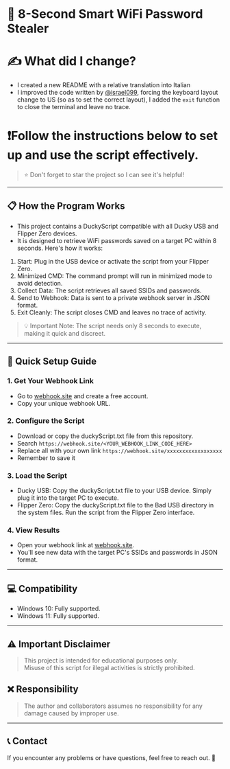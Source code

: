 # 🦆 8-Second Smart WiFi Password Stealer

# ✍️ What did I change?
- I created a new README with a relative translation into Italian
- I improved the code written by [@israel099](https://github.com/israel099), forcing the keyboard layout change to US (so as to set the correct layout), I added the `exit` function to close the terminal and leave no trace.

# ❗Follow the instructions below to set up and use the script effectively.
> ⭐ Don't forget to star the project so I can see it's helpful!

---

## 📋 How the Program Works

- This project contains a DuckyScript compatible with all Ducky USB and Flipper Zero devices.  
- It is designed to retrieve WiFi passwords saved on a target PC within 8 seconds. Here's how it works:
1. Start: Plug in the USB device or activate the script from your Flipper Zero.  
2. Minimized CMD: The command prompt will run in minimized mode to avoid detection.  
3. Collect Data: The script retrieves all saved SSIDs and passwords.  
4. Send to Webhook: Data is sent to a private webhook server in JSON format.  
5. Exit Cleanly: The script closes CMD and leaves no trace of activity.

> 💡 Important Note: The script needs only 8 seconds to execute, making it quick and discreet.

---

## 🚀 Quick Setup Guide

### 1. Get Your Webhook Link
- Go to [webhook.site](https://webhook.site/) and create a free account.
- Copy your unique webhook URL.

### 2. Configure the Script
- Download or copy the duckyScript.txt file from this repository.
- Search `https://webhook.site/<YOUR_WEBHOOK_LINK_CODE_HERE>` 
- Replace all with your own link `https://webhook.site/xxxxxxxxxxxxxxxxxx`
- Remember to save it

### 3. Load the Script
- Ducky USB: Copy the duckyScript.txt file to your USB device. Simply plug it into the target PC to execute.  
- Flipper Zero: Copy the duckyScript.txt file to the Bad USB directory in the system files. Run the script from the Flipper Zero interface.

### 4. View Results
- Open your webhook link at [webhook.site](https://webhook.site/).
- You'll see new data with the target PC's SSIDs and passwords in JSON format.

---

## 💻 Compatibility

- Windows 10: Fully supported.  
- Windows 11: Fully supported.

---

## ⚠️ Important Disclaimer

> This project is intended for educational purposes only.  
> Misuse of this script for illegal activities is strictly prohibited.  

## ❌ Responsibility
>The author and collaborators assumes no responsibility for any damage caused by improper use.
---

## 📞 Contact

If you encounter any problems or have questions, feel free to reach out. 💬  
